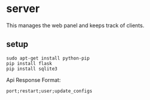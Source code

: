 # server

This manages the web panel and keeps track of clients.

## setup

    sudo apt-get install python-pip
    pip install flask
    pip install sqlite3

Api Response Format:

    port;restart;user;update_configs

